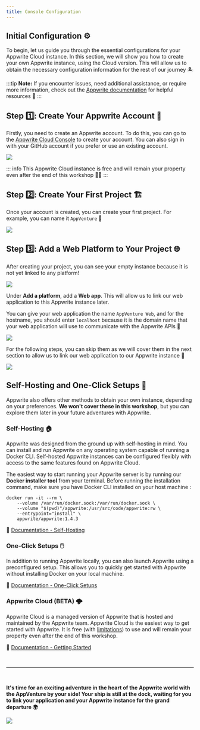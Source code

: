 ```yaml
---
title: Console Configuration
---
```


<Documentation link="https://appwrite.io/docs/quick-starts/nextjs"></Documentation>

<Hero
title="Console Configuration 🛠️"
image="/assets/workshop/configuration/console/console_config.jpeg"
description="Welcome to the Configuration section of the Appwrite Console, an essential part of our journey.
Appwrite! 🧭 Here, we're going to get our Appwrite management tool ready to explore the vast universe before us
universe. These initial configurations will ensure a smooth and enjoyable experience throughout our adventure 🚀"
/>

## Initial Configuration ⚙️

To begin, let us guide you through the essential configurations for your Appwrite Cloud instance. In this section, we
will show you how to create your own Appwrite instance, using the Cloud version. This will allow us to obtain the
necessary configuration information for the rest of our journey 🏝️

:::tip
**Note:** If you encounter issues, need additional assistance, or require more information, check out
the [Appwrite documentation](https://appwrite.io/docs/quick-starts) for helpful resources 📘
:::

## Step 1️⃣: Create Your Appwrite Account 👤

Firstly, you need to create an Appwrite account. To do this, you can go to
the [Appwrite Cloud Console](https://cloud.appwrite.io/login) to create your account. You can also sign in with your
GitHub account if you prefer or use an existing account.

<Image src="/assets/workshop/configuration/console/console_signup.png" imageAlt="Onboarding screen Appwrite Cloud" withSpacing></Image>

::: info
This Appwrite Cloud instance is free and will remain your property even after the end of this workshop 💪🏼
:::

## Step 2️⃣: Create Your First Project 🏗️

Once your account is created, you can create your first project. For example, you can name it `AppVenture` 📝

<Image src="/assets/workshop/configuration/console/console_project.png" imageAlt="Create project screen" withSpacing></Image>

## Step 3️⃣: Add a Web Platform to Your Project 🌐

After creating your project, you can see your empty instance because it is not yet linked to any platform!

<Image src="/assets/workshop/configuration/console/console_select_platform.png" imageAlt="Console select platform" withSpacing></Image>

Under **Add a platform**, add a **Web app**. This will allow us to link our web application to this Appwrite instance
later.

You can give your web application the name `AppVenture Web`, and for the hostname, you should enter `localhost` because
it is the domain name that your web application will use to communicate with the Appwrite APIs 📡

<Image src="/assets/workshop/configuration/console/console_add_platform.png" imageAlt="Console form add platform" withSpacing></Image>

For the following steps, you can skip them as we will cover them in the next section to allow us to link our web
application to our Appwrite instance 🤯

<Image src="/assets/workshop/configuration/console/console_end.png" imageAlt="Console screen" withSpacing></Image>


<InfoBonus title="Other Ways to Set Up an Appwrite Instance 📦">

## Self-Hosting and One-Click Setups 📝

Appwrite also offers other methods to obtain your own instance, depending on your preferences. **We won't cover these in
this workshop**, but you can explore them later in your future adventures with Appwrite.

### Self-Hosting 🏠

Appwrite was designed from the ground up with self-hosting in mind. You can install and run Appwrite on any operating
system capable of running a Docker CLI. Self-hosted Appwrite instances can be configured flexibly with access to the
same features found on Appwrite Cloud.

The easiest way to start running your Appwrite server is by running our **Docker installer tool** from your terminal. Before
running the installation command, make sure you have Docker CLI installed on your host machine :

```shell
docker run -it --rm \
    --volume /var/run/docker.sock:/var/run/docker.sock \
    --volume "$(pwd)"/appwrite:/usr/src/code/appwrite:rw \
    --entrypoint="install" \
    appwrite/appwrite:1.4.3
```

📖 [Documentation - Self-Hosting](https://appwrite.io/docs/advanced/self-hosting)

### One-Click Setups 🖱️

In addition to running Appwrite locally, you can also launch Appwrite using a preconfigured setup. This allows you to
quickly get started with Appwrite without installing Docker on your local machine.

📖 [Documentation - One-Click Setups](https://appwrite.io/docs/advanced/self-hosting#one-click-setups)

### Appwrite Cloud (BETA) 🌩️

Appwrite Cloud is a managed version of Appwrite that is hosted and maintained by the Appwrite team. Appwrite Cloud is
the easiest way to get started with Appwrite. It is free (with [limitations](https://appwrite.io/pricing)) to use and
will remain your property even after the end of this workshop. 

📖 [Documentation - Getting Started](https://cloud.appwrite.io/login)

</InfoBonus>

<br/>

---
<br/>

**It's time for an exciting adventure in the heart of the Appwrite world with the AppVenture by your side! Your ship is
still at the dock, waiting for you to link your application and your Appwrite instance for the grand departure 🌍**

<Image src="/assets/workshop/configuration/app/bay_app_boat.jpeg" imageAlt="Lexica image with a boat in a bay" withSpacing></Image>